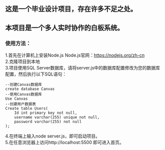 ## 这是一个毕业设计项目，存在许多不足之处。
## 本项目是一个多人实时协作的白板系统。
### 使用方法：
1.首先在计算机上安装Node.js       Node.js官网：https://nodejs.org/zh-cn  
2.克隆项目到本地  
3.项目使用SQL Server数据库，请将server.js中的数据库配置修改为您的数据库配置，然后执行以下SQL语句：
```
--创建Canvas数据库
create database Canvas
--使用Canvas数据库
Use Canvas
--创建用户数据表
Create table Users(
    Id int primary key not null,
    username varchar(255) unique not null,
    password varchar(255) not null
);
```
4.在终端上输入node server.js，即可启动项目。  
5.在任意浏览器上访问http://localhost:5500 即可进入首页。  
